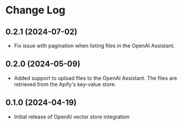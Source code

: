 # Change Log

## 0.2.1 (2024-07-02)

- Fix issue with pagination when listing files in the OpenAI Assistant.

## 0.2.0 (2024-05-09)

- Added support to upload files to the OpenAI Assistant. The files are retrieved from the Apify's key-value store.

## 0.1.0 (2024-04-19)

- Initial release of OpenAI vector store integration
